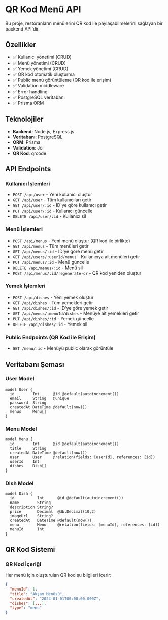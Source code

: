 # QR Kod Menü API

Bu proje, restoranların menülerini QR kod ile paylaşabilmelerini sağlayan bir backend API'dir.

## Özellikler

- ✅ Kullanıcı yönetimi (CRUD)
- ✅ Menü yönetimi (CRUD)
- ✅ Yemek yönetimi (CRUD)
- ✅ QR kod otomatik oluşturma
- ✅ Public menü görüntüleme (QR kod ile erişim)
- ✅ Validation middleware
- ✅ Error handling
- ✅ PostgreSQL veritabanı
- ✅ Prisma ORM

## Teknolojiler

- **Backend**: Node.js, Express.js
- **Veritabanı**: PostgreSQL
- **ORM**: Prisma
- **Validation**: Joi
- **QR Kod**: qrcode


## API Endpoints

### Kullanıcı İşlemleri
- `POST /api/user` - Yeni kullanıcı oluştur
- `GET /api/user` - Tüm kullanıcıları getir
- `GET /api/user/:id` - ID'ye göre kullanıcı getir
- `PUT /api/user/:id` - Kullanıcı güncelle
- `DELETE /api/user/:id` - Kullanıcı sil

### Menü İşlemleri
- `POST /api/menus` - Yeni menü oluştur (QR kod ile birlikte)
- `GET /api/menus` - Tüm menüleri getir
- `GET /api/menus/:id` - ID'ye göre menü getir
- `GET /api/users/:userId/menus` - Kullanıcıya ait menüleri getir
- `PUT /api/menus/:id` - Menü güncelle
- `DELETE /api/menus/:id` - Menü sil
- `POST /api/menus/:id/regenerate-qr` - QR kod yeniden oluştur

### Yemek İşlemleri
- `POST /api/dishes` - Yeni yemek oluştur
- `GET /api/dishes` - Tüm yemekleri getir
- `GET /api/dishes/:id` - ID'ye göre yemek getir
- `GET /api/menus/:menuId/dishes` - Menüye ait yemekleri getir
- `PUT /api/dishes/:id` - Yemek güncelle
- `DELETE /api/dishes/:id` - Yemek sil

### Public Endpoints (QR Kod ile Erişim)
- `GET /menu/:id` - Menüyü public olarak görüntüle

## Veritabanı Şeması

### User Model
```prisma
model User {
  id        Int      @id @default(autoincrement())
  email     String   @unique
  password  String
  createdAt DateTime @default(now())
  menus     Menu[]
}
```

### Menu Model
```prisma
model Menu {
  id        Int      @id @default(autoincrement())
  title     String
  createdAt DateTime @default(now())
  user      User     @relation(fields: [userId], references: [id])
  userId    Int
  dishes    Dish[]
}
```

### Dish Model
```prisma
model Dish {
  id          Int      @id @default(autoincrement())
  name        String
  description String?
  price       Decimal  @db.Decimal(10,2)
  imageUrl    String?
  createdAt   DateTime @default(now())
  menu        Menu     @relation(fields: [menuId], references: [id])
  menuId      Int
}
```

## QR Kod Sistemi

### QR Kod İçeriği
Her menü için oluşturulan QR kod şu bilgileri içerir:
```json
{
  "menuId": 1,
  "title": "Akşam Menüsü",
  "createdAt": "2024-01-01T00:00:00.000Z",
  "dishes": [...],
  "type": "menu"
}
```